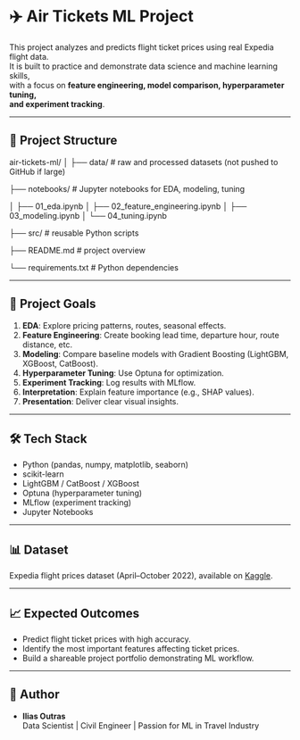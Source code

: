 # ✈️ Air Tickets ML Project

This project analyzes and predicts flight ticket prices using real Expedia flight data.  
It is built to practice and demonstrate data science and machine learning skills,  
with a focus on **feature engineering, model comparison, hyperparameter tuning,  
and experiment tracking**.

---

## 📂 Project Structure
air-tickets-ml/
│
├── data/ # raw and processed datasets (not pushed to GitHub if large)

├── notebooks/ # Jupyter notebooks for EDA, modeling, tuning

│ ├── 01_eda.ipynb
│ ├── 02_feature_engineering.ipynb
│ ├── 03_modeling.ipynb
│ └── 04_tuning.ipynb

├── src/ # reusable Python scripts

├── README.md # project overview

└── requirements.txt # Python dependencies


---

## 🚀 Project Goals
1. **EDA**: Explore pricing patterns, routes, seasonal effects.
2. **Feature Engineering**: Create booking lead time, departure hour, route distance, etc.
3. **Modeling**: Compare baseline models with Gradient Boosting (LightGBM, XGBoost, CatBoost).
4. **Hyperparameter Tuning**: Use Optuna for optimization.
5. **Experiment Tracking**: Log results with MLflow.
6. **Interpretation**: Explain feature importance (e.g., SHAP values).
7. **Presentation**: Deliver clear visual insights.

---

## 🛠️ Tech Stack
- Python (pandas, numpy, matplotlib, seaborn)
- scikit-learn
- LightGBM / CatBoost / XGBoost
- Optuna (hyperparameter tuning)
- MLflow (experiment tracking)
- Jupyter Notebooks

---

## 📊 Dataset
Expedia flight prices dataset (April–October 2022), available on [Kaggle](https://www.kaggle.com/datasets/dilwong/flightprices).

---

## 📈 Expected Outcomes
- Predict flight ticket prices with high accuracy.
- Identify the most important features affecting ticket prices.
- Build a shareable project portfolio demonstrating ML workflow.

---

## 👤 Author
- **Ilias Outras**  
  Data Scientist | Civil Engineer | Passion for ML in Travel Industry
